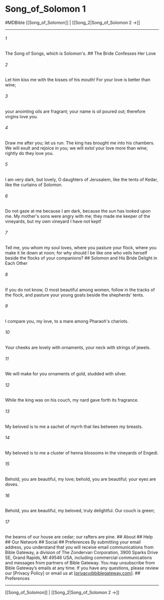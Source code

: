 # Song_of_Solomon 1
#MDBible
[[Song_of_Solomon]] | [[Song_2|Song_of_Solomon 2 →]]

***


###### 1 
The Song of Songs, which is Solomon's. ## The Bride Confesses Her Love 

###### 2 
Let him kiss me with the kisses of his mouth! For your love is better than wine; 

###### 3 
your anointing oils are fragrant; your name is oil poured out; therefore virgins love you. 

###### 4 
Draw me after you; let us run. The king has brought me into his chambers. We will exult and rejoice in you; we will extol your love more than wine; rightly do they love you. 

###### 5 
I am very dark, but lovely, O daughters of Jerusalem, like the tents of Kedar, like the curtains of Solomon. 

###### 6 
Do not gaze at me because I am dark, because the sun has looked upon me. My mother's sons were angry with me; they made me keeper of the vineyards, but my own vineyard I have not kept! 

###### 7 
Tell me, you whom my soul loves, where you pasture your flock, where you make it lie down at noon; for why should I be like one who veils herself beside the flocks of your companions? ## Solomon and His Bride Delight in Each Other 

###### 8 
If you do not know, O most beautiful among women, follow in the tracks of the flock, and pasture your young goats beside the shepherds' tents. 

###### 9 
I compare you, my love, to a mare among Pharaoh's chariots. 

###### 10 
Your cheeks are lovely with ornaments, your neck with strings of jewels. 

###### 11 
We will make for you ornaments of gold, studded with silver. 

###### 12 
While the king was on his couch, my nard gave forth its fragrance. 

###### 13 
My beloved is to me a sachet of myrrh that lies between my breasts. 

###### 14 
My beloved is to me a cluster of henna blossoms in the vineyards of Engedi. 

###### 15 
Behold, you are beautiful, my love; behold, you are beautiful; your eyes are doves. 

###### 16 
Behold, you are beautiful, my beloved, truly delightful. Our couch is green; 

###### 17 
the beams of our house are cedar; our rafters are pine. ## About ## Help ## Our Network ## Social ## Preferences By submitting your email address, you understand that you will receive email communications from Bible Gateway, a division of The Zondervan Corporation, 3900 Sparks Drive SE, Grand Rapids, MI 49546 USA, including commercial communications and messages from partners of Bible Gateway. You may unsubscribe from Bible Gateway&rsquo;s emails at any time. If you have any questions, please review our [Privacy Policy] or email us at [privacy@biblegateway.com]. ## Preferences

***

[[Song_of_Solomon]] | [[Song_2|Song_of_Solomon 2 →]]
